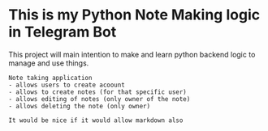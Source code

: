 # This is my Python Note Making logic in Telegram Bot

This project will main intention to make and learn python backend logic to manage and use things.

```
Note taking application
- allows users to create acoount
- allows to create notes (for that specific user)
- allows editing of notes (only owner of the note)
- allows deleting the note (only owner)

It would be nice if it would allow markdown also

```





